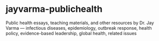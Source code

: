 # jayvarma-publichealth
Public health essays, teaching materials, and other resources by Dr. Jay Varma — infectious diseases, epidemiology, outbreak response, health policy, evidence-based leadership, global health, related issues

